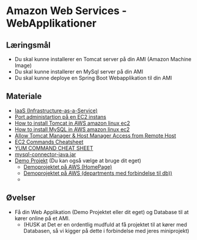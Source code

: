 <!-- JS use if these pages are used as githubpages. can be deleted if used elsewhere -->
<script src="https://code.jquery.com/jquery-3.2.1.min.js"></script>
<script src="script.js"></script>

# Amazon Web Services - WebApplikationer  

## Læringsmål
* Du skal kunne installerer en Tomcat server på din AMI (Amazon Machine Image)
* Du skal kunne installerer en MySql server på din AMI
* Du skal kunne deploye en Spring Boot Webapplikation til din AMI    

## Materiale
* [IaaS (Infrastructure-as-a-Service)](https://www.ibm.com/cloud/learn/iaas)
* [Port administartion på en EC2 instans](materialer/ec2_security_rules.md)
* [How to install Tomcat in AWS amazon linux ec2](materialer/ec2_install_tomcat.md)
* [How to install MySQL in AWS amazon linux ec2](materialer/ec2_install_mysql.md)
* [Allow Tomcat Manager & Host Manager Access from Remote Host](https://tecadmin.net/allow-tomcat-manager-access-from-remote-host/)
* [EC2 Commands Cheatsheet](materialer/EC2_Commands_cheatsheet.md)
* [YUM COMMAND CHEAT SHEET](https://access.redhat.com/sites/default/files/attachments/rh_yum_cheatsheet_1214_jcs_print-1.pdf)
* [mysql-connector-java.jar](https://github.com/techkea/jdbc_jar/raw/master/mysql-connector-java.jar)
* [Demo Projekt](https://github.com/techkea/aws_demoproject) (Du kan også vælge at bruge dit eget)
	* [Demoprojektet på AWS (HomePage)](http://54.90.58.194:8080/clbo-1/)
	* [Demoprojektet på AWS (departments med forbindelse til db))](http://http://54.90.58.194:8080/clbo-1/departments)
	* 
## Øvelser
*  Få din Web Applikation (Demo Projektet eller dit eget) og Database til at kører online på et AMI. 
	* (HUSK at Det er en ordentlig mudfuld at få projektet til at kører med Databasen, så vi kigger på dette i forbindelse med jeres miniprojekt)



